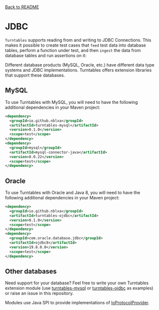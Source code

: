 [Back to README](README.md)

# JDBC

`Turntables` supports reading from and writing to JDBC Connections.
This makes it possible to create test cases that `feed` test data into database
tables, perform a function under test, and then `ingest` the data from database
tables and run assertions on it:

Different database products (MySQL, Oracle, etc.) have different data type
systems and JDBC implementations. Turntables offers extension libraries that
support these databases.

## MySQL

To use Turntables with MySQL, you will need to have the following additional
dependencies in your Maven project:

```xml
<dependency>
  <groupId>io.github.nblxa</groupId>
  <artifactId>turntables-mysql</artifactId>
  <version>0.1.0</version>
  <scope>test</scope>
</dependency>
<dependency>
  <groupId>mysql</groupId>
  <artifactId>mysql-connector-java</artifactId>
  <version>8.0.22</version>
  <scope>test</scope>
</dependency>
```

## Oracle

To use Turntables with Oracle and Java 8, you will need to have the following
additional dependencies in your Maven project:

```xml
<dependency>
  <groupId>io.github.nblxa</groupId>
  <artifactId>turntables-ojdbc</artifactId>
  <version>0.1.0</version>
  <scope>test</scope>
</dependency>
<dependency>
  <groupId>com.oracle.database.jdbc</groupId>
  <artifactId>ojdbc8</artifactId>
  <version>19.8.0.0</version>
  <scope>test</scope>
</dependency>
```

## Other databases

Need support for your database? Feel free to write your own Turntables extension
module (use [turntables-mysql]() or [turntables-ojdbc]() as examples)
or raise an issue in this repository.

Modules use Java SPI to provide implementations of
[IoProtocolProvider](turntables-core/src/main/java/io/github/nblxa/turntables/io/IoProtocolProvider.java).
